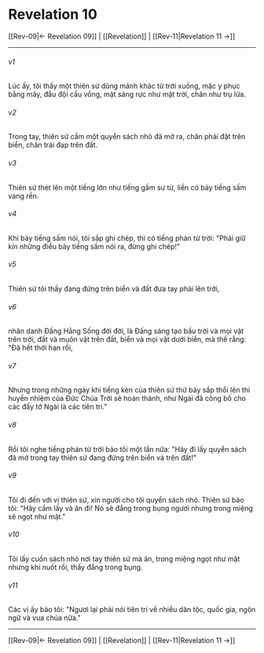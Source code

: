 # Revelation 10

[[Rev-09|← Revelation 09]] | [[Revelation]] | [[Rev-11|Revelation 11 →]]
***



###### v1 
Lúc ấy, tôi thấy một thiên sứ dũng mãnh khác từ trời xuống, mặc y phục bằng mây, đầu đội cầu vồng, mặt sáng rực như mặt trời, chân như trụ lửa. 

###### v2 
Trong tay, thiên sứ cầm một quyển sách nhỏ đã mở ra, chân phải đặt trên biển, chân trái đạp trên đất. 

###### v3 
Thiên sứ thét lên một tiếng lớn như tiếng gầm sư tử, liền có bảy tiếng sấm vang rền. 

###### v4 
Khi bảy tiếng sấm nói, tôi sắp ghi chép, thì có tiếng phán từ trời: "Phải giữ kín những điều bảy tiếng sấm nói ra, đừng ghi chép!" 

###### v5 
Thiên sứ tôi thấy đang đứng trên biển và đất đưa tay phải lên trời, 

###### v6 
nhân danh Đấng Hằng Sống đời đời, là Đấng sáng tạo bầu trời và mọi vật trên trời, đất và muôn vật trên đất, biển và mọi vật dưới biển, mà thề rằng: "Đã hết thời hạn rồi, 

###### v7 
Nhưng trong những ngày khi tiếng kèn của thiên sứ thứ bảy sắp thổi lên thì huyền nhiệm của Đức Chúa Trời sẽ hoàn thành, như Ngài đã công bố cho các đầy tớ Ngài là các tiên tri." 

###### v8 
Rồi tôi nghe tiếng phán từ trời bảo tôi một lần nữa: "Hãy đi lấy quyển sách đã mở trong tay thiên sứ đang đứng trên biển và trên đất!" 

###### v9 
Tôi đi đến với vị thiên sứ, xin người cho tôi quyển sách nhỏ. Thiên sứ bảo tôi: "Hãy cầm lấy và ăn đi! Nó sẽ đắng trong bụng ngươi nhưng trong miệng sẽ ngọt như mật." 

###### v10 
Tôi lấy cuốn sách nhỏ nơi tay thiên sứ mà ăn, trong miệng ngọt như mật nhưng khi nuốt rồi, thấy đắng trong bụng. 

###### v11 
Các vị ấy bảo tôi: "Ngươi lại phải nói tiên tri về nhiều dân tộc, quốc gia, ngôn ngữ và vua chúa nữa."

***
[[Rev-09|← Revelation 09]] | [[Revelation]] | [[Rev-11|Revelation 11 →]]
